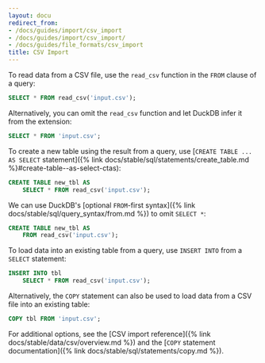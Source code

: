 ```yaml
---
layout: docu
redirect_from:
- /docs/guides/import/csv_import
- /docs/guides/import/csv_import/
- /docs/guides/file_formats/csv_import
title: CSV Import
---
```


To read data from a CSV file, use the `read_csv` function in the `FROM` clause of a query:

```sql
SELECT * FROM read_csv('input.csv');
```

Alternatively, you can omit the `read_csv` function and let DuckDB infer it from the extension:

```sql
SELECT * FROM 'input.csv';
```

To create a new table using the result from a query, use [`CREATE TABLE ... AS SELECT` statement]({% link docs/stable/sql/statements/create_table.md %}#create-table--as-select-ctas):

```sql
CREATE TABLE new_tbl AS
    SELECT * FROM read_csv('input.csv');
```

We can use DuckDB's [optional `FROM`-first syntax]({% link docs/stable/sql/query_syntax/from.md %}) to omit `SELECT *`:

```sql
CREATE TABLE new_tbl AS
    FROM read_csv('input.csv');
```

To load data into an existing table from a query, use `INSERT INTO` from a `SELECT` statement:

```sql
INSERT INTO tbl
    SELECT * FROM read_csv('input.csv');
```

Alternatively, the `COPY` statement can also be used to load data from a CSV file into an existing table:

```sql
COPY tbl FROM 'input.csv';
```

For additional options, see the [CSV import reference]({% link docs/stable/data/csv/overview.md %}) and the [`COPY` statement documentation]({% link docs/stable/sql/statements/copy.md %}).
